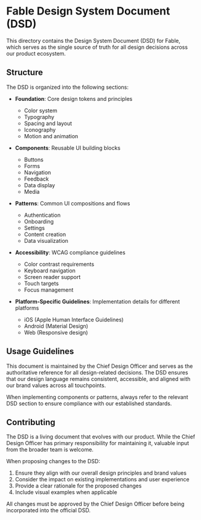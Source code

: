 # Fable Design System Document (DSD)

This directory contains the Design System Document (DSD) for Fable, which serves as the single source of truth for all design decisions across our product ecosystem.

## Structure

The DSD is organized into the following sections:

- **Foundation**: Core design tokens and principles
  - Color system
  - Typography
  - Spacing and layout
  - Iconography
  - Motion and animation

- **Components**: Reusable UI building blocks
  - Buttons
  - Forms
  - Navigation
  - Feedback
  - Data display
  - Media

- **Patterns**: Common UI compositions and flows
  - Authentication
  - Onboarding
  - Settings
  - Content creation
  - Data visualization

- **Accessibility**: WCAG compliance guidelines
  - Color contrast requirements
  - Keyboard navigation
  - Screen reader support
  - Touch targets
  - Focus management

- **Platform-Specific Guidelines**: Implementation details for different platforms
  - iOS (Apple Human Interface Guidelines)
  - Android (Material Design)
  - Web (Responsive design)

## Usage Guidelines

This document is maintained by the Chief Design Officer and serves as the authoritative reference for all design-related decisions. The DSD ensures that our design language remains consistent, accessible, and aligned with our brand values across all touchpoints.

When implementing components or patterns, always refer to the relevant DSD section to ensure compliance with our established standards.

## Contributing

The DSD is a living document that evolves with our product. While the Chief Design Officer has primary responsibility for maintaining it, valuable input from the broader team is welcome.

When proposing changes to the DSD:

1. Ensure they align with our overall design principles and brand values
2. Consider the impact on existing implementations and user experience
3. Provide a clear rationale for the proposed changes
4. Include visual examples when applicable

All changes must be approved by the Chief Design Officer before being incorporated into the official DSD.